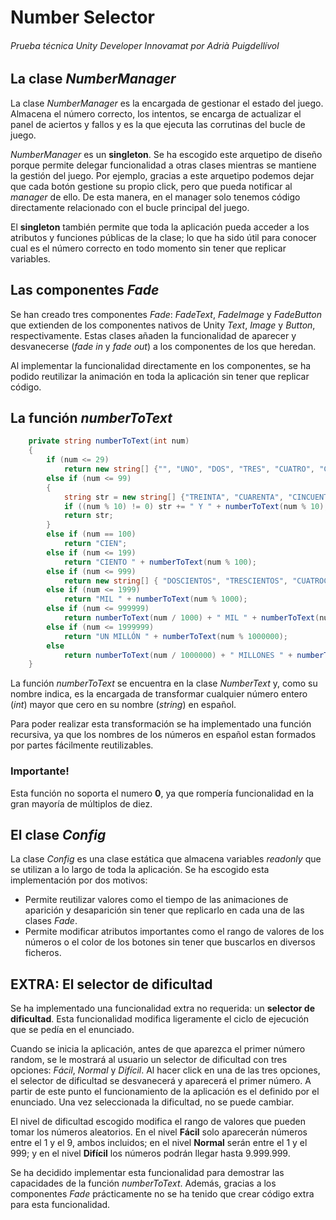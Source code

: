 # Number Selector

###### Prueba técnica Unity Developer Innovamat por Adrià Puigdellívol

## La clase _NumberManager_

La clase _NumberManager_ es la encargada de gestionar el estado del juego. Almacena el número correcto, los intentos, se encarga de actualizar el panel de aciertos y fallos y es la que ejecuta las corrutinas del bucle de juego. 

_NumberManager_ es un **singleton**. Se ha escogido este arquetipo de diseño porque permite delegar funcionalidad a otras clases mientras se mantiene la gestión del juego. Por ejemplo, gracias a este arquetipo podemos dejar que cada botón gestione su propio click, pero que pueda notificar al _manager_ de ello. De esta manera, en el manager solo tenemos código directamente relacionado con el bucle principal del juego.

El **singleton** también permite que toda la aplicación pueda acceder a los atributos y funciones públicas de la clase; lo que ha sido útil para conocer cual es el número correcto en todo momento sin tener que replicar variables.

## Las componentes _Fade_

Se han creado tres componentes _Fade_: _FadeText_, _FadeImage_ y _FadeButton_ que extienden de los componentes nativos de Unity _Text_, _Image_ y _Button_, respectivamente. Estas clases añaden la funcionalidad de aparecer y desvanecerse (_fade in_ y _fade out_) a los componentes de los que heredan. 

Al implementar la funcionalidad directamente en los componentes, se ha podido reutilizar la animación en toda la aplicación sin tener que replicar código. 

## La función _numberToText_

```c#
	private string numberToText(int num)
    {
        if (num <= 29)
            return new string[] {"", "UNO", "DOS", "TRES", "CUATRO", "CINCO", "SEIS", "SIETE", "OCHO", "NUEVE", "DIEZ", "ONCE", "DOCE", "TRECE", "CATORCE", "QUINCE", "DIECISÉIS", "DIECISIETE", "DIECIOCHO", "DIECINUEVE", "VEINTE", "VEINTIUNO", "VEINTIDÓS", "VEINTITRÉS", "VEINTICUATRO", "VEINTICINCO", "VEINTISÉIS", "VEINTISIETE", "VEINTIOCHO", "VEINTINUEVE"}[num];
        else if (num <= 99)
        {
            string str = new string[] {"TREINTA", "CUARENTA", "CINCUENTA", "SESENTA", "SETENTA", "OCHENTA", "NOVENTA"}[num / 10 - 3];
            if ((num % 10) != 0) str += " Y " + numberToText(num % 10);
            return str;
        }
        else if (num == 100)
            return "CIEN";
        else if (num <= 199)
            return "CIENTO " + numberToText(num % 100);
        else if (num <= 999)
            return new string[] { "DOSCIENTOS", "TRESCIENTOS", "CUATROCIENTOS", "QUINIENTOS", "SEISCIENTOS", "SETECIENTOS", "OCHOCIENTOS", "NOVECIENTOS" }[num / 100 - 2] + " " + numberToText(num % 100);
        else if (num <= 1999)
            return "MIL " + numberToText(num % 1000);
        else if (num <= 999999)
            return numberToText(num / 1000) + " MIL " + numberToText(num % 1000);
        else if (num <= 1999999)
            return "UN MILLÓN " + numberToText(num % 1000000);
        else
            return numberToText(num / 1000000) + " MILLONES " + numberToText(num % 1000000);
    }

```

La función _numberToText_ se encuentra en la clase _NumberText_ y, como su nombre indica, es la encargada de transformar cualquier número entero (*int*) mayor que cero en su nombre (_string_) en español.

Para poder realizar esta transformación se ha implementado una función recursiva, ya que los nombres de los números en español estan formados por partes fácilmente reutilizables.

### Importante!

Esta función no soporta el numero **0**, ya que rompería funcionalidad en la gran mayoría de múltiplos de diez. 

## El clase _Config_

La clase _Config_ es una clase estática que almacena variables _readonly_ que se utilizan a lo largo de toda la aplicación. Se ha escogido esta implementación por dos motivos:

* Permite reutilizar valores como el tiempo de las animaciones de aparición y desaparición sin tener que replicarlo en cada una de las clases _Fade_.
* Permite modificar atributos importantes como el rango de valores de los números o el color de los botones sin tener que buscarlos en diversos ficheros.

## EXTRA: El selector de dificultad

Se ha implementado una funcionalidad extra no requerida: un **selector de dificultad**. Esta funcionalidad modifica ligeramente el ciclo de ejecución que se pedía en el enunciado.

Cuando se inicia la aplicación, antes de que aparezca el primer número random, se le mostrará al usuario un selector de dificultad con tres opciones: *Fácil*, *Normal* y *Difícil*. Al hacer click en una de las tres opciones, el selector de dificultad se desvanecerá y aparecerá el primer número. A partir de este punto el funcionamiento de la aplicación es el definido por el enunciado. Una vez seleccionada la dificultad, no se puede cambiar.

El nivel de dificultad escogido modifica el rango de valores que pueden tomar los números aleatorios. En el nivel **Fácil** solo aparecerán números entre el 1 y el 9, ambos incluidos; en el nivel **Normal** serán entre el 1 y el 999; y en el nivel **Difícil** los números podrán llegar hasta 9.999.999.

Se ha decidido implementar esta funcionalidad para demostrar las capacidades de la función _numberToText_. Además, gracias a los componentes _Fade_ prácticamente no se ha tenido que crear código extra para esta funcionalidad. 